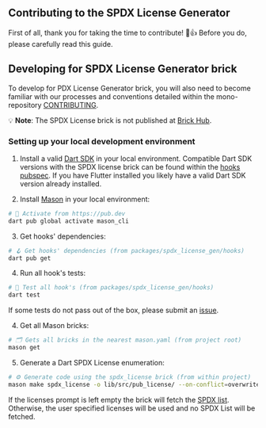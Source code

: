 ## Contributing to the SPDX License Generator

First of all, thank you for taking the time to contribute! 🎉👍 Before you do, please carefully read this guide.

## Developing for SPDX License Generator brick

To develop for PDX License Generator brick, you will also need to become familiar with our processes and conventions detailed within the mono-repository [CONTRIBUTING](../../CONTRIBUTING.md).

💡 **Note**: The SPDX License brick is not published at [Brick Hub](brickhub.dev).

### Setting up your local development environment

1. Install a valid [Dart SDK](https://dart.dev/get-dart) in your local environment. Compatible Dart SDK versions with the SPDX license brick can be found within the [hooks pubspec](hooks/pubspec.yaml). If you have Flutter installed you likely have a valid Dart SDK version already installed.

2. Install [Mason](https://github.com/felangel/mason/tree/master/packages/mason_cli#installation) in your local environment:

```sh
# 🎯 Activate from https://pub.dev
dart pub global activate mason_cli
```

3. Get hooks' dependencies:

```sh
# 🪝 Get hooks' dependencies (from packages/spdx_license_gen/hooks)
dart pub get
```

4. Run all hook's tests:

```sh
# 🧪 Test all hook's (from packages/spdx_license_gen/hooks)
dart test
```

If some tests do not pass out of the box, please submit an [issue](https://github.com/alestiago/license_lens/issues/new/choose).

4. Get all Mason bricks:

```sh
# 🗂 Gets all bricks in the nearest mason.yaml (from project root)
mason get
```

5. Generate a Dart SPDX License enumeration:

```sh
# ⚙️ Generate code using the spdx_license brick (from within project)
mason make spdx_license -o lib/src/pub_license/ --on-conflict=overwrite
```

If the licenses prompt is left empty the brick will fetch the [SPDX list](https://github.com/spdx/license-list-data/tree/main/json/details). Otherwise, the user specified licenses will be used and no SPDX List will be fetched.
